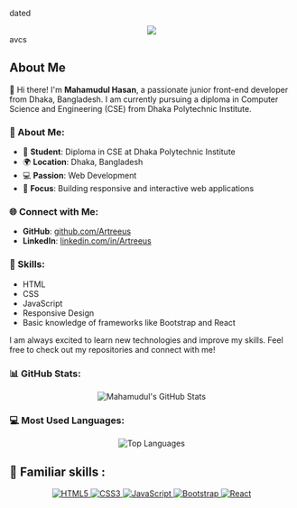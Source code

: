 dated<div align="center"> <img src="https://i.ibb.co/PhdCRqp/Dark-Blue-Futuristic-Technology-Mobile-Developer-Linked-In-Background-Profile.png"> </div>
avcs

## About Me

👋 Hi there! I'm **Mahamudul Hasan**, a passionate junior front-end developer from Dhaka, Bangladesh. I am currently pursuing a diploma in Computer Science and Engineering (CSE) from Dhaka Polytechnic Institute.

### 🌟 About Me:

- 🏫 **Student**: Diploma in CSE at Dhaka Polytechnic Institute
- 🌍 **Location**: Dhaka, Bangladesh
- 💻 **Passion**: Web Development
- 🎯 **Focus**: Building responsive and interactive web applications

### 🌐 Connect with Me:

- **GitHub**: [github.com/Artreeus](https://github.com/Artreeus)
- **LinkedIn**: [linkedin.com/in/Artreeus](https://www.linkedin.com/in/artreeus)

### 🚀 Skills:

- HTML
- CSS
- JavaScript
- Responsive Design
- Basic knowledge of frameworks like Bootstrap and React

I am always excited to learn new technologies and improve my skills. Feel free to check out my repositories and connect with me!



### 📊 GitHub Stats:

<div align="center">

![Mahamudul's GitHub Stats](https://github-readme-stats.vercel.app/api?username=Artreeus&show_icons=true&theme=radical)

</div>

### 💻 Most Used Languages:

<div align="center">

![Top Languages](https://github-readme-stats.vercel.app/api/top-langs/?username=Artreeus&layout=compact&theme=radical)

</div>



## 🚀 Familiar skills :

<p align="center">
  <a href="https://developer.mozilla.org/en-US/docs/Web/HTML" target="_blank">
    <img src="https://img.shields.io/badge/-HTML5-E34F26?style=for-the-badge&logo=html5&logoColor=white" alt="HTML5"/>
  </a>
  <a href="https://developer.mozilla.org/en-US/docs/Web/CSS" target="_blank">
    <img src="https://img.shields.io/badge/-CSS3-1572B6?style=for-the-badge&logo=css3" alt="CSS3"/>
  </a>
  <a href="https://developer.mozilla.org/en-US/docs/Web/JavaScript" target="_blank">
    <img src="https://img.shields.io/badge/-JavaScript-F7DF1E?style=for-the-badge&logo=javascript&logoColor=black" alt="JavaScript"/>
  </a>
  <a href="https://getbootstrap.com" target="_blank">
    <img src="https://img.shields.io/badge/-Bootstrap-563D7C?style=for-the-badge&logo=bootstrap" alt="Bootstrap"/>
  </a>
  <a href="https://reactjs.org/" target="_blank">
    <img src="https://img.shields.io/badge/-React-61DAFB?style=for-the-badge&logo=react&logoColor=black" alt="React"/>
  </a>
</p>

<!----
- 👋 Hi, I’m @Artreeus
- 👀 I’m interested in Photography, gaming, and programming.
- 🌱 I’m currently learning Mern Stack Development
- 💞️ I’m looking to collaborate on My latest project
- 📫 How to reach me 01717160829
------>
<!---
Artreeus/Artreeus is a ✨ special ✨ repository because its `README.md` (this file) appears on your GitHub profile.
You can click the Preview link to take a look at your changes.
--->

